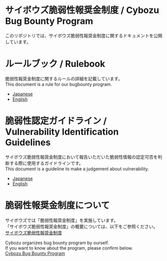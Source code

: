 サイボウズ脆弱性報奨金制度 / Cybozu Bug Bounty Program
===
このリポジトリでは、サイボウズ脆弱性報奨金制度に関するドキュメントを公開しています。  

# ルールブック / Rulebook
脆弱性報奨金制度に関するルールの詳細を記載しています。  
This document is a rule for our bugbounty program.

- [Japanese](rulebook/jp)
- [English](rulebook/en) 

# 脆弱性認定ガイドライン / Vulnerability Identification Guidelines
サイボウズ脆弱性報奨金制度において報告いただいた脆弱性情報の認定可否を判断する際に使用するガイドラインです。  
This document is a guideline to make a judgement about vulnerability.  

- [Japanese](scope/jp)  
- [English](scope/en)  


# 脆弱性報奨金制度について
サイボウズでは「脆弱性報奨金制度」を実施しています。  
「サイボウズ脆弱性報奨金制度」の概要については、以下をご参照ください。  
[サイボウズ脆弱性報奨金制度](http://cybozu.co.jp/company/security/bug-bounty/)  

Cybozu organizes bug bounty program by ourself.  
If you want to know about the program, please confirm below.  
[Cybozu Bug Bounty Program](https://cybozu.co.jp/products/bug-bounty/en/)  
